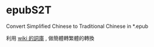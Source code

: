 ﻿epubS2T
=======

Convert Simplified Chinese to Traditional Chinese in *.epub


利用 [wiki 的詞庫](http://svn.wikimedia.org/svnroot/mediawiki/trunk/phase3/includes/ZhConversion.php) , 做簡體轉繁體的轉換

